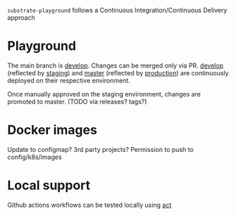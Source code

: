`substrate-playground` follows a Continuous Integration/Continuous Delivery approach

# Playground

The main branch is [develop](https://github.com/paritytech/substrate-playground/tree/develop). Changes can be merged only via PR.
[develop](https://github.com/paritytech/substrate-playground/tree/develop) (reflected by [staging](http://playground-staging.substrate.dev/)) and [master](https://github.com/paritytech/substrate-playground/tree/master) (reflected by [production](http://playground.substrate.dev/)) are continuously deployed on their respective environment.

Once manually approved on the staging environment, changes are promoted to master.
(TODO via releases? tags?)

# Docker images

Update to configmap?
3rd party projects?
Permission to push to config/k8s/images

# Local support

Github actions workflows can be tested locally using [act](https://github.com/nektos/act)